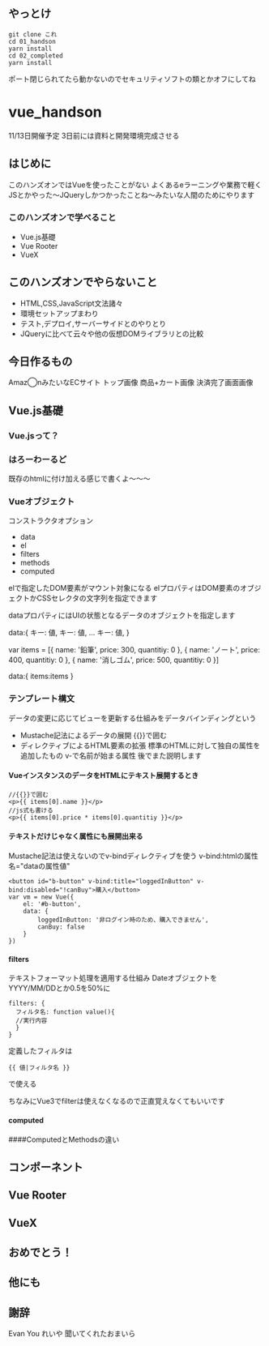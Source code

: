 ## やっとけ
```
git clone これ
cd 01_handson
yarn install
cd 02_completed
yarn install
```
ポート閉じられてたら動かないのでセキュリティソフトの類とかオフにしてね


# vue_handson

11/13日開催予定
3日前には資料と開発環境完成させる

## はじめに
このハンズオンではVueを使ったことがない よくあるeラーニングや業務で軽くJSとかやった～JQueryしかつかったことね～みたいな人間のためにやります

### このハンズオンで学べること
- Vue.js基礎
- Vue Rooter
- VueX

## このハンズオンでやらないこと
- HTML,CSS,JavaScript文法諸々
- 環境セットアップまわり
- テスト,デプロイ,サーバーサイドとのやりとり
- JQueryに比べて云々や他の仮想DOMライブラリとの比較

## 今日作るもの
Amaz◯nみたいなECサイト
トップ画像 商品+カート画像 決済完了画面画像

## Vue.js基礎


### Vue.jsって？

### はろーわーるど

既存のhtmlに付け加える感じで書くよ～～～


### Vueオブジェクト
コンストラクタオプション
- data
- el
- filters
- methods
- computed

elで指定したDOM要素がマウント対象になる
elプロパティはDOM要素のオブジェクトかCSSセレクタの文字列を指定できます

dataプロパティにはUIの状態となるデータのオブジェクトを指定します

data:{
  キー: 値,
  キー: 値,
  ...
  キー: 値,
}

var items = [{
    name: '鉛筆',
    price: 300,
    quantitiy: 0
}, {
    name: 'ノート',
    price: 400,
    quantitiy: 0
}, {
    name: '消しゴム',
    price: 500,
    quantitiy: 0
}]

data:{
  items:items
}

### テンプレート構文

データの変更に応じてビューを更新する仕組みをデータバインディングという

- Mustache記法によるデータの展開 
{{}}で囲む
- ディレクティブによるHTML要素の拡張
標準のHTMLに対して独自の属性を追加したもの v-で名前が始まる属性 後でまた説明します

#### VueインスタンスのデータをHTMLにテキスト展開するとき

```
//{{}}で囲む
<p>{{ items[0].name }}</p>
//js式も書ける
<p>{{ items[0].price * items[0].quantitiy }}</p>

```

#### テキストだけじゃなく属性にも展開出来る
Mustache記法は使えないのでv-bindディレクティブを使う
v-bind:htmlの属性名="dataの属性値"
```
<button id="b-button" v-bind:title="loggedInButton" v-bind:disabled="!canBuy">購入</button>
var vm = new Vue({
    el: '#b-button',
    data: {
        loggedInButton: '非ログイン時のため、購入できません',
        canBuy: false
    }
})
```

#### filters
テキストフォーマット処理を適用する仕組み
DateオブジェクトをYYYY/MM/DDとか0.5を50%に
```
filters: {
  フィルタ名: function value(){
  //実行内容
  }
}
```
定義したフィルタは
```
{{ 値|フィルタ名 }}
```
で使える

ちなみにVue3でfilterは使えなくなるので正直覚えなくてもいいです

#### computed


####ComputedとMethodsの違い

## コンポーネント

## Vue Rooter

## VueX

## おめでとう！

## 他にも

## 謝辞
Evan You
れいや
聞いてくれたおまいら
